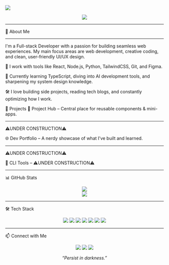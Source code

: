 <!-- Profile Banner -->
<img src="https://capsule-render.vercel.app/api?type=rect&color=0:0e0e52,100:2e2e9e&height=120&section=header&text=Hi%20there,%20I'm%20Maxwell%20👨‍💻&fontSize=30&fontColor=ffffff" />

<p align="center">
  <img src="https://readme-typing-svg.demolab.com?font=Fira+Code&weight=500&pause=1000&color=2ED2FF&center=true&vCenter=true&lines=Full-stack+Developer;Tech+Tinkerer;Lifelong+Learner" />
</p>

---

🧠  About Me <hr>
I'm a Full-stack Developer with a passion for building seamless web experiences. My main focus areas are web development, creative coding, and clean, user-friendly UI/UX design.

🔧 I work with tools like React, Node.js, Python, TailwindCSS, Git, and Figma.

🚀 Currently learning TypeScript, diving into AI development tools, and sharpening my system design knowledge.

🛠️ I love building side projects, reading tech blogs, and constantly optimizing how I work.

🚀 Projects
🧰 Project Hub – Central place for reusable components & mini-apps. <hr> ⚠️UNDER CONSTRUCTION⚠️

🌐 Dev Portfolio – A nerdy showcase of what I’ve built and learned. <hr> ⚠️UNDER CONSTRUCTION⚠️

🤖 CLI Tools – ⚠️UNDER CONSTRUCTION⚠️ <hr>

📊 GitHub Stats
<p align="center"> <img src="https://github-readme-stats.vercel.app/api?username=powwwy&show_icons=true&theme=radical&hide_title=true&hide_border=true" /> <br> <img src="https://github-readme-streak-stats.herokuapp.com?user=powwwy&theme=radical&hide_border=true" /> </p>
<hr>
🛠️ Tech Stack
<p align="center"> <img src="https://img.shields.io/badge/-JavaScript-black?style=flat-square&logo=javascript" /> <img src="https://img.shields.io/badge/-TypeScript-black?style=flat-square&logo=typescript" /> <img src="https://img.shields.io/badge/-React-black?style=flat-square&logo=react" /> <img src="https://img.shields.io/badge/-Node.js-black?style=flat-square&logo=node.js" /> <img src="https://img.shields.io/badge/-Python-black?style=flat-square&logo=python" /> <img src="https://img.shields.io/badge/-TailwindCSS-black?style=flat-square&logo=tailwindcss" /> <img src="https://img.shields.io/badge/-Figma-black?style=flat-square&logo=figma" /> </p>
<hr>
📫 Connect with Me
<p align="center"> <a href="https://github.com/powwwy"><img src="https://img.shields.io/badge/GitHub-181717?style=flat-square&logo=github" /></a> <a href="(https://www.linkedin.com/in/maxwell-k-2429972a0/)"><img src="https://img.shields.io/badge/LinkedIn-0A66C2?style=flat-square&logo=linkedin" /></a> <a href="mailto:maxwellk750@gmail.com"><img src="https://img.shields.io/badge/Email-D14836?style=flat-square&logo=gmail&logoColor=white" /></a> </p>
<p align="center"> <em>“Persist in darkness.” </em> </p> 
